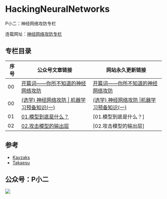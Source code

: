 # HackingNeuralNetworks

P小二：神经网络攻防专栏


连载网址：[神经网络攻防专栏](http://aipwn.org/HackingNeuralNetworks/)


## 专栏目录

| 序号  |	       公众号文章链接            |   网站永久更新链接     |
| ---  |  ---------------------          | ------------          |
| 00   | [开篇词——你所不知道的神经网络攻防](https://mp.weixin.qq.com/s/TljKNJBGpOMsrpdbsLR0jQ) | [开篇词——你所不知道的神经网络攻防](https://pxiaoer.blog/2020/07/01/hackingneuralnetworks-you-dont-know-that/) |
| 00   | [(选学) 神经网络攻防 \| 机器学习预备知识(一)](https://mp.weixin.qq.com/s/K2MbIETMwrt5jj-icz8I-w) | [(选学) 神经网络攻防 \|机器学习预备知识(一) ](https://pxiaoer.blog/2020/07/01/hackingneuralnetworks-ml-tutorial/)   |
| 01   | [01.模型到底是什么？](https://mp.weixin.qq.com/s/fH0azKPdS3G2WX9HqpuRgQ) | [01.模型到底是什么？]  |
| 02   | [02.攻击模型的输出层](https://mp.weixin.qq.com/s/g0sL0z3hsclphwrIDnB6TQ) | [02.攻击模型的输出层]  |



## 参考
- [Kayzaks](https://github.com/Kayzaks/HackingNeuralNetworks) 
- [Takaesu](https://github.com/13o-bbr-bbq/machine_learning_security)


## 公众号：P小二
![](https://tva1.sinaimg.cn/large/006tNbRwly1g9kpvk6dhdj3076076mxn.jpg)


